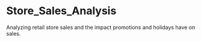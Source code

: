 # Store_Sales_Analysis
Analyzing retail store sales and the impact promotions and holidays have on sales. 
